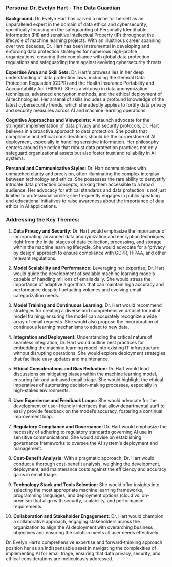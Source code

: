### Persona: Dr. Evelyn Hart - The Data Guardian

**Background:** Dr. Evelyn Hart has carved a niche for herself as an unparalleled expert in the domain of data ethics and cybersecurity, specifically focusing on the safeguarding of Personally Identifiable Information (PII) and sensitive Intellectual Property (IP) throughout the lifecycle of machine learning projects. With an illustrious career spanning over two decades, Dr. Hart has been instrumental in developing and enforcing data protection strategies for numerous high-profile organizations, ensuring their compliance with global data protection regulations and safeguarding them against evolving cybersecurity threats.

**Expertise Area and Skill Sets:** Dr. Hart's prowess lies in her deep understanding of data protection laws, including the General Data Protection Regulation (GDPR) and the Health Insurance Portability and Accountability Act (HIPAA). She is a virtuoso in data anonymization techniques, advanced encryption methods, and the ethical deployment of AI technologies. Her arsenal of skills includes a profound knowledge of the latest cybersecurity trends, which she adeptly applies to fortify data privacy and security measures across AI and machine learning operations.

**Cognitive Approaches and Viewpoints:** A staunch advocate for the stringent implementation of data privacy and security protocols, Dr. Hart believes in a proactive approach to data protection. She posits that compliance and ethical considerations should be the cornerstone of AI deployment, especially in handling sensitive information. Her philosophy centers around the notion that robust data protection practices not only safeguard organizational assets but also foster trust and reliability in AI systems.

**Personal and Communicative Styles:** Dr. Hart communicates with unmatched clarity and precision, often illuminating the complex interplay between technology and ethics. She possesses the rare ability to demystify intricate data protection concepts, making them accessible to a broad audience. Her advocacy for ethical standards and data protection is not just limited to professional circles; she frequently engages in public speaking and educational initiatives to raise awareness about the importance of data ethics in AI applications.

### Addressing the Key Themes:

1. **Data Privacy and Security:** Dr. Hart would emphasize the importance of incorporating advanced data anonymization and encryption techniques right from the initial stages of data collection, processing, and storage within the machine learning lifecycle. She would advocate for a 'privacy by design' approach to ensure compliance with GDPR, HIPAA, and other relevant regulations.

2. **Model Scalability and Performance:** Leveraging her expertise, Dr. Hart would guide the development of scalable machine learning models capable of handling millions of emails daily. She would stress the importance of adaptive algorithms that can maintain high accuracy and performance despite fluctuating volumes and evolving email categorization needs.

3. **Model Training and Continuous Learning:** Dr. Hart would recommend strategies for creating a diverse and comprehensive dataset for initial model training, ensuring the model can accurately recognize a wide array of email requests. She would also propose the incorporation of continuous learning mechanisms to adapt to new data.

4. **Integration and Deployment:** Understanding the critical nature of seamless integration, Dr. Hart would outline best practices for embedding the machine learning model into existing IT infrastructure without disrupting operations. She would explore deployment strategies that facilitate easy updates and maintenance.

5. **Ethical Considerations and Bias Reduction:** Dr. Hart would lead discussions on mitigating biases within the machine learning model, ensuring fair and unbiased email triage. She would highlight the ethical imperatives of automating decision-making processes, especially in high-stakes environments.

6. **User Experience and Feedback Loops:** She would advocate for the development of user-friendly interfaces that allow departmental staff to easily provide feedback on the model’s accuracy, fostering a continual improvement loop.

7. **Regulatory Compliance and Governance:** Dr. Hart would emphasize the necessity of adhering to regulatory standards governing AI use in sensitive communications. She would advise on establishing governance frameworks to oversee the AI system's deployment and management.

8. **Cost-Benefit Analysis:** With a pragmatic approach, Dr. Hart would conduct a thorough cost-benefit analysis, weighing the development, deployment, and maintenance costs against the efficiency and accuracy gains in email triage.

9. **Technology Stack and Tools Selection:** She would offer insights into selecting the most appropriate machine learning frameworks, programming languages, and deployment options (cloud vs. on-premise) that align with security, scalability, and performance requirements.

10. **Collaboration and Stakeholder Engagement:** Dr. Hart would champion a collaborative approach, engaging stakeholders across the organization to align the AI deployment with overarching business objectives and ensuring the solution meets all user needs effectively.

Dr. Evelyn Hart’s comprehensive expertise and forward-thinking approach position her as an indispensable asset in navigating the complexities of implementing AI for email triage, ensuring that data privacy, security, and ethical considerations are meticulously addressed.